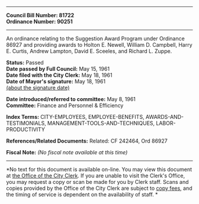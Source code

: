 * * * * *  
  
**Council Bill Number: [](#h0)[](#h2)81722**   
**Ordinance Number: 90251**  
  
* * * * *  
  
An ordinance relating to the Suggestion Award Program under Ordinance 86927 and providing awards to Holton E. Newell, William D. Campbell, Harry E. Curtis, Andrew Lampton, David E. Sceeles, and Richard L. Zuppe.  
  
**Status:** Passed   
**Date passed by Full Council:** May 15, 1961   
**Date filed with the City Clerk:** May 18, 1961   
**Date of Mayor's signature:** May 18, 1961   
[(about the signature date)](/~public/approvaldate.htm)   
  
  
**Date introduced/referred to committee:** May 8, 1961   
**Committee:** Finance and Personnel & Efficiency   
  
**Index Terms:** CITY-EMPLOYEES, EMPLOYEE-BENEFITS, AWARDS-AND-TESTIMONIALS, MANAGEMENT-TOOLS-AND-TECHNIQUES, LABOR-PRODUCTIVITY  
  
**References/Related Documents:** Related: CF 242464, Ord 86927  
  
**Fiscal Note:** *(No fiscal note available at this time)*  
  
* * * * *  
  
*No text for this document is available on-line. You may view this document at [the Office of the City Clerk](http://www.seattle.gov/leg/clerk/contactUs.htm). If you are unable to visit the Clerk's Office, you may request a copy or scan be made for you by Clerk staff. Scans and copies provided by the Office of the City Clerk are subject to [copy fees](http://clerk.seattle.gov/~public/clerkfees.htm), and the timing of service is dependent on the availability of staff. *  
  
  
